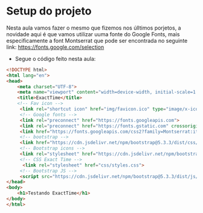 # Setup do projeto
Nesta aula vamos fazer o mesmo que fizemos nos úlltimos porjetos, a novidade aqui é que vamos utilizar uuma fonte do Google Fonts, mais especificamente a font Montserrat que pode ser encontrada no seguinte link:
https://fonts.google.com/selection

- Segue o código feito nesta aula:
~~~html 
<!DOCTYPE html>
<html lang="en">
<head>
    <meta charset="UTF-8">
    <meta name="viewport" content="width=device-width, initial-scale=1.0">
    <title>ExactTime</title>
    <!-- Fav icon -->
     <link rel="shortcut icon" href="img/favicon.ico" type="image/x-icon">
     <!-- Google fonts -->
     <link rel="preconnect" href="https://fonts.googleapis.com">
     <link rel="preconnect" href="https://fonts.gstatic.com" crossorigin>
     <link href="https://fonts.googleapis.com/css2?family=Montserrat:ital,wght@0,100..900;1,100..900&display=swap" rel="stylesheet">
     <!-- bootstrap -->
     <link href="https://cdn.jsdelivr.net/npm/bootstrap@5.3.3/dist/css/bootstrap.min.css" rel="stylesheet" integrity="sha384-QWTKZyjpPEjISv5WaRU9OFeRpok6YctnYmDr5pNlyT2bRjXh0JMhjY6hW+ALEwIH" crossorigin="anonymous">
     <!-- Bootstrap icons -->
     <link rel="stylesheet" href="https://cdn.jsdelivr.net/npm/bootstrap-icons@1.11.3/font/bootstrap-icons.min.css">
     <!-- CSS Exact Time -->
      <link rel="stylesheet" href="css/styles.css">
     <!-- Bootstrap JS -->
     <script src="https://cdn.jsdelivr.net/npm/bootstrap@5.3.3/dist/js/bootstrap.bundle.min.js" integrity="sha384-YvpcrYf0tY3lHB60NNkmXc5s9fDVZLESaAA55NDzOxhy9GkcIdslK1eN7N6jIeHz" crossorigin="anonymous"></script>
</head>
<body>
    <h1>Testando ExactTime</h1>
</body>
</html>
~~~